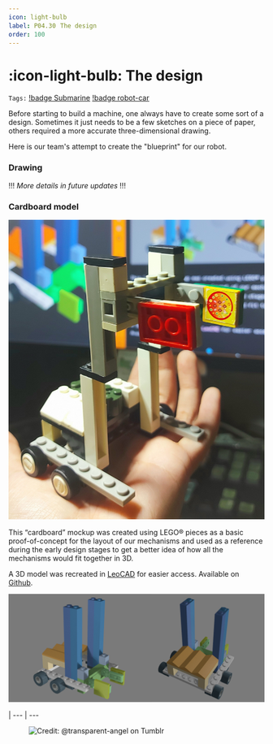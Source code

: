 ```yaml
---
icon: light-bulb
label: P04.30⠀The design
order: 100
---
```

# :icon-light-bulb: The design
`Tags:` [!badge Submarine](/projects/P04-submarine.md) [!badge robot-car]()

Before starting to build a machine, one always have to create some sort of a design. Sometimes it just needs to be a few sketches on a piece of paper, others required a more accurate three-dimensional drawing.

Here is our team's attempt to create the "blueprint" for our robot.

### Drawing

!!!
*More details in future updates*
!!!

### Cardboard model

![](/projects/P04-submarine/media/cardboard-assembled.jpg)

This “cardboard” mockup was created using LEGO® pieces as a basic proof-of-concept for the layout of our mechanisms and used as a reference during the early design stages to get a better idea of how all the mechanisms would fit together in 3D.

A 3D model was recreated in [LeoCAD](https://www.leocad.org/) for easier access. Available on [Github](https://github.com/oddeyemotion/submarine/blob/77ad2979773a8d3cb6605b7fac492596bfe766d3/3D%20files/cardboard.obj).

![](/projects/P04-submarine/media/cardboard-main1.png)

|
--- | ---

<figure>
    <img src="https://64.media.tumblr.com/d103eb823dce2842c673f409f036857b/tumblr_mzx9wrdwFa1snc5kxo1_1280.gifv" alt="Credit: @transparent-angel on Tumblr">
</figure>